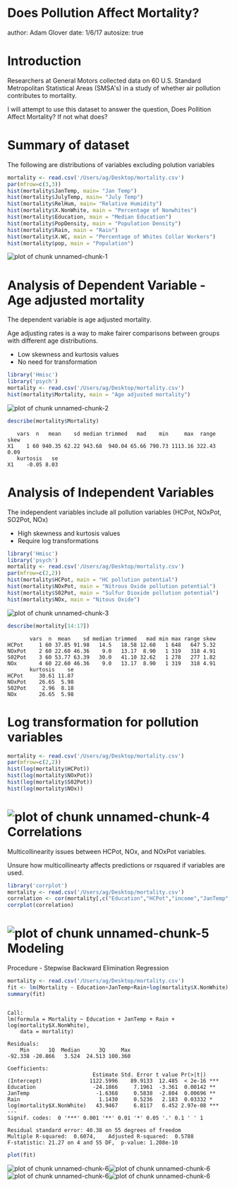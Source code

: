 Does Pollution Affect Mortality?
========================================================
author: Adam Glover
date: 1/6/17
autosize: true

Introduction
========================================================
Researchers at General Motors collected data on 60 U.S. Standard Metropolitan Statistical Areas (SMSA's) in a study of whether air pollution contributes to mortality.

I will attempt to use this dataset to answer the question, Does Pollition Affect Mortality? If not what does?


Summary of dataset
========================================================
The following are distributions of variables excluding polution variables

```r
mortality <- read.csv('/Users/ag/Desktop/mortality.csv')
par(mfrow=c(3,3))
hist(mortality$JanTemp, main= "Jan Temp")
hist(mortality$JulyTemp, main= "July Temp")
hist(mortality$RelHum, main= "Relative Humidity") 
hist(mortality$X.NonWhite, main = "Percentage of Nonwhites")
hist(mortality$Education, main = "Median Education")
hist(mortality$PopDensity, main = "Population Density")
hist(mortality$Rain, main = "Rain")
hist(mortality$X.WC, main = "Percentage of Whites Collar Workers")
hist(mortality$pop, main = "Population")
```

![plot of chunk unnamed-chunk-1](mortality-figure/unnamed-chunk-1-1.png)

Analysis of Dependent Variable - Age adjusted mortality
========================================================
The dependent variable is age adjusted mortality.

Age adjusting rates is a way to make fairer comparisons between groups with different age distributions.

- Low skewness and kurtosis values
- No need for transformation



```r
library('Hmisc')
library('psych')
mortality <- read.csv('/Users/ag/Desktop/mortality.csv')
hist(mortality$Mortality, main = "Age adjusted mortality")
```

![plot of chunk unnamed-chunk-2](mortality-figure/unnamed-chunk-2-1.png)

```r
describe(mortality$Mortality)
```

```
   vars  n   mean    sd median trimmed   mad    min     max  range skew
X1    1 60 940.35 62.22 943.68  940.04 65.66 790.73 1113.16 322.43 0.09
   kurtosis   se
X1    -0.05 8.03
```
Analysis of Independent Variables
========================================================
The independent variables include all pollution variables (HCPot, NOxPot, SO2Pot, NOx)

- High skewness and kurtosis values
- Require log transformations


```r
library('Hmisc')
library('psych')
mortality <- read.csv('/Users/ag/Desktop/mortality.csv')
par(mfrow=c(2,2))
hist(mortality$HCPot, main = "HC pollution potential")
hist(mortality$NOxPot, main = "Nitrous Oxide pollution potential")
hist(mortality$S02Pot, main = "Sulfur Dioxide pollution potential")
hist(mortality$NOx, main = "Nitous Oxide")
```

![plot of chunk unnamed-chunk-3](mortality-figure/unnamed-chunk-3-1.png)

```r
describe(mortality[14:17])
```

```
       vars  n  mean    sd median trimmed   mad min max range skew
HCPot     1 60 37.85 91.98   14.5   18.58 12.60   1 648   647 5.32
NOxPot    2 60 22.60 46.36    9.0   13.17  8.90   1 319   318 4.91
S02Pot    3 60 53.77 63.39   30.0   41.10 32.62   1 278   277 1.82
NOx       4 60 22.60 46.36    9.0   13.17  8.90   1 319   318 4.91
       kurtosis    se
HCPot     30.61 11.87
NOxPot    26.65  5.98
S02Pot     2.96  8.18
NOx       26.65  5.98
```

Log transformation for pollution variables 
========================================================

```r
mortality <- read.csv('/Users/ag/Desktop/mortality.csv')
par(mfrow=c(2,2))
hist(log(mortality$HCPot))
hist(log(mortality$NOxPot))
hist(log(mortality$S02Pot))
hist(log(mortality$NOx))
```

![plot of chunk unnamed-chunk-4](mortality-figure/unnamed-chunk-4-1.png)
Correlations
========================================================
Multicollinearity issues between HCPot, NOx, and NOxPot variables.

Unsure how multicollinearty affects predictions or rsquared if variables are used.

```r
library('corrplot')
mortality <- read.csv('/Users/ag/Desktop/mortality.csv')
correlation <- cor(mortality[,c("Education","HCPot","income","JanTemp","JulyTemp","Mortality","NOx","NOxPot","pop","pop.house","PopDensity","Rain","RelHum","S02Pot","X.NonWhite","X.WC")], use="complete")
corrplot(correlation)
```

![plot of chunk unnamed-chunk-5](mortality-figure/unnamed-chunk-5-1.png)
Modeling
========================================================
Procedure - Stepwise Backward Elimination Regression


```r
mortality <- read.csv('/Users/ag/Desktop/mortality.csv')
fit <- lm(Mortality ~ Education+JanTemp+Rain+log(mortality$X.NonWhite), data=mortality)
summary(fit)
```

```

Call:
lm(formula = Mortality ~ Education + JanTemp + Rain + log(mortality$X.NonWhite), 
    data = mortality)

Residuals:
    Min      1Q  Median      3Q     Max 
-92.338 -20.866   3.524  24.513 100.360 

Coefficients:
                           Estimate Std. Error t value Pr(>|t|)    
(Intercept)               1122.5996    89.9133  12.485  < 2e-16 ***
Education                  -24.1866     7.1961  -3.361  0.00142 ** 
JanTemp                     -1.6368     0.5838  -2.804  0.00696 ** 
Rain                         1.1430     0.5236   2.183  0.03332 *  
log(mortality$X.NonWhite)   43.9467     6.8117   6.452 2.97e-08 ***
---
Signif. codes:  0 '***' 0.001 '**' 0.01 '*' 0.05 '.' 0.1 ' ' 1

Residual standard error: 40.38 on 55 degrees of freedom
Multiple R-squared:  0.6074,	Adjusted R-squared:  0.5788 
F-statistic: 21.27 on 4 and 55 DF,  p-value: 1.208e-10
```

```r
plot(fit)
```

![plot of chunk unnamed-chunk-6](mortality-figure/unnamed-chunk-6-1.png)![plot of chunk unnamed-chunk-6](mortality-figure/unnamed-chunk-6-2.png)![plot of chunk unnamed-chunk-6](mortality-figure/unnamed-chunk-6-3.png)![plot of chunk unnamed-chunk-6](mortality-figure/unnamed-chunk-6-4.png)
